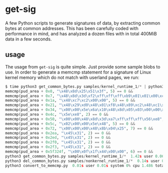 # get-sig

A few Python scripts to generate signatures of data, by extracting common bytes at common addresses. This has been carefully coded with performance in mind, and has analyzed a dozen files with in total 400MiB data in a few seconds. 

## usage

The usage from `get-sig` is quite simple. Just provide some sample blobs to use.
In order to generate a memcmp statement for a signature of Linux kernel memory which do not match with userland pages, we run:

```python
$ time python3 get_common_bytes.py samples/kernel_runtime_1/* | python3 del_common_bytes.py samples/nonkernel_runtime_1/* | python3 convert_to_memcmp.py 
memcmp(pud_area + 0x0, "\x48\x8d\x25\x51\x3f", 5) == 0 &&
memcmp(pud_area + 0x7, "\x48\x8d\x3d\xf2\xff\xff\xff\xb9\x01\x01\x00\xc0\x48\x8b\x05", 15) == 0 &&
memcmp(pud_area + 0x1a, "\x48\xc7\xc2\x00\x00", 5) == 0 &&
memcmp(pud_area + 0x21, "\x48\x29\xd0\x48\x01\xf8\x48\x89\xc2\x48\xc1\xea\x20\x0f\x30\x56\xe8", 17) == 0 &&
memcmp(pud_area + 0x34, "\x00\x00\x5e\x6a\x10\x48\x8d\x05\x03\x00\x00\x00\x50\x48\xcb\x48\x89\xf7\x56\xe8", 20) == 0 &&
memcmp(pud_area + 0x4c, "\x5e\xe8", 2) == 0 &&
memcmp(pud_area + 0x50, "\x00\x00\x48\x8d\x3d\xa7\xff\xff\xff\x56\xe8", 11) == 0 &&
memcmp(pud_area + 0x5c, "\x02\x00\x00\x5e\x48", 5) == 0 &&
memcmp(pud_area + 0x72, "\x00\x00\x00\x48\x8b\x04\x25", 7) == 0 &&
memcmp(pud_area + 0x2ea, "\x45\x31", 2) == 0 &&
memcmp(pud_area + 0x2ed, "\x45\x31", 2) == 0 &&
memcmp(pud_area + 0x2f0, "\x45\x31", 2) == 0 &&
memcmp(pud_area + 0x2f3, "\x45\x31", 2) == 0 &&
memcmp(pud_area + 0x5f324f, "\x00\x0f\x1f\x44\x00\x00", 6) == 0 &&
python3 get_common_bytes.py samples/kernel_runtime_1/*  1.42s user 0.06s system 99% cpu 1.480 total
python3 del_common_bytes.py samples/nonkernel_runtime_1/*  0.14s user 0.01s system 9% cpu 1.484 total
python3 convert_to_memcmp.py  0.01s user 0.01s system 0% cpu 1.486 total
```
